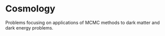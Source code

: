 # Cosmology
Problems focusing on applications of MCMC methods to dark matter and dark energy problems.
